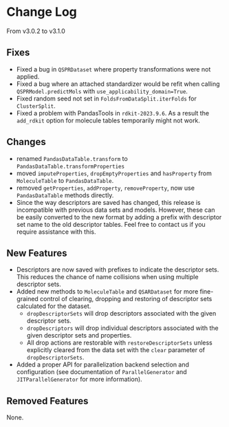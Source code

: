 # Change Log

From v3.0.2 to v3.1.0

## Fixes

- Fixed a bug in `QSPRDataset` where property transformations were not applied.
- Fixed a bug where an attached standardizer would be refit when calling
  `QSPRModel.predictMols` with `use_applicability_domain=True`.
- Fixed random seed not set in `FoldsFromDataSplit.iterFolds` for `ClusterSplit`.
- Fixed a problem with PandasTools in `rdkit-2023.9.6`. As a result the `add_rdkit`
  option for molecule tables temporarily might not work.

## Changes

- renamed `PandasDataTable.transform` to `PandasDataTable.transformProperties`
- moved `imputeProperties`, `dropEmptyProperties` and `hasProperty` from `MoleculeTable`
  to `PandasDataTable`.
- removed `getProperties`, `addProperty`, `removeProperty`, now use `PandasDataTable`
  methods directly.
- Since the way descriptors are saved has changed, this release is incompatible with
  previous data sets and models. However, these can be easily converted to the new
  format by adding
  a prefix with descriptor set name to the old descriptor tables. Feel free to contact
  us if you require assistance with this.

## New Features

- Descriptors are now saved with prefixes to indicate the descriptor sets. This reduces
  the chance of name collisions when using multiple descriptor sets.
- Added new methods to `MoleculeTable` and `QSARDataset` for more fine-grained control
  of clearing, dropping and restoring of descriptor sets calculated for the dataset.
    - `dropDescriptorSets` will drop descriptors associated with the given descriptor
      sets.
    - `dropDescriptors` will drop individual descriptors associated with the given
      descriptor sets and properties.
    - All drop actions are restorable with `restoreDescriptorSets` unless explicitly
      cleared from the data set with the `clear` parameter of `dropDescriptorSets`.
- Added a proper API for parallelization backend selection and configuration (see
  documentation of `ParallelGenerator` and `JITParallelGenerator` for more information).

## Removed Features

None.
